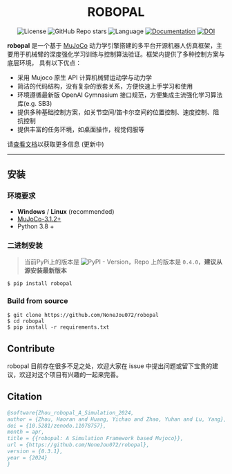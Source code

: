 
<div style="text-align: center;">

# **ROBOPAL**

![License](https://img.shields.io/badge/license-Apache2.0-yellow?style=flat-square) 
![GitHub Repo stars](https://img.shields.io/github/stars/NoneJou072/robopal?style=flat-square&logo=github)
![Language](https://img.shields.io/badge/language-python-brightgreen?style=flat-square)
[![Documentation](https://img.shields.io/badge/documentation-yes-brightgreen?style=flat-square)](https://robopal.readthedocs.io/zh/latest/index.html)
[![DOI](https://zenodo.org/badge/DOI/10.5281/zenodo.11078757.svg)](https://doi.org/10.5281/zenodo.11078757)
</div>

**robopal** 是一个基于 [MuJoCo](http://mujoco.org/) 动力学引擎搭建的多平台开源机器人仿真框架，主要用于机械臂的深度强化学习训练与控制算法验证。框架内提供了多种控制方案与底层环境，
具有以下优点：
* 采用 Mujoco 原生 API 计算机械臂运动学与动力学
* 简洁的代码结构，没有复杂的嵌套关系，方便快速上手学习和使用
* 环境遵循最新版 OpenAI Gymnasium 接口规范，方便集成主流强化学习算法库(e.g. SB3)
* 提供多种基础控制方案，如关节空间/笛卡尔空间的位置控制、速度控制、阻抗控制
* 提供丰富的任务环境，如桌面操作，视觉伺服等

请[查看文档](https://robopal.readthedocs.io/)以获取更多信息 (更新中)

---
## 安装  

### 环境要求

* **Windows** / **Linux** (recommended)
* [MuJoCo-3.1.2+](http://mujoco.org/)
* Python 3.8 +

### 二进制安装
> 当前PyPi上的版本是 ![PyPI - Version](https://img.shields.io/pypi/v/robopal?style=flat-square)，Repo 上的版本是 `0.4.0`，**建议从源安装最新版本**

```commandline
$ pip install robopal
```

### Build from source
  
   ```commandline
   $ git clone https://github.com/NoneJou072/robopal
   $ cd robopal
   $ pip install -r requirements.txt
   ```

## Contribute
robopal 目前存在很多不足之处，欢迎大家在 issue 中提出问题或留下宝贵的建议，欢迎对这个项目有兴趣的一起来完善。

## Citation

```bibtex
@software{Zhou_robopal_A_Simulation_2024,
author = {Zhou, Haoran and Huang, Yichao and Zhao, Yuhan and Lu, Yang},
doi = {10.5281/zenodo.11078757},
month = apr,
title = {{robopal: A Simulation Framework based Mujoco}},
url = {https://github.com/NoneJou072/robopal},
version = {0.3.1},
year = {2024}
}
```
